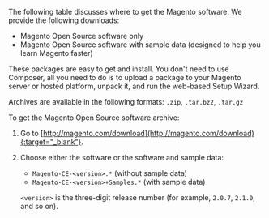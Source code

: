 

The following table discusses where to get the Magento software. We provide the following downloads:

*	Magento Open Source software only
*	Magento Open Source software with sample data (designed to help you learn Magento faster)

These packages are easy to get and install. You don't need to use Composer, all you need to do is to upload a package to your Magento server or hosted platform, unpack it, and run the web-based Setup Wizard.

Archives are available in the following formats: `.zip`, `.tar.bz2`, `.tar.gz`

To get the Magento Open Source software archive:

1.	Go to [http://magento.com/download](http://magento.com/download){:target="_blank"}.
2.	Choose either the software or the software and sample data:

	*	`Magento-CE-<version>.*` (without sample data)
	*	`Magento-CE-<version>+Samples.*` (with sample data)

	`<version>` is the three-digit release number (for example, `2.0.7`, `2.1.0`, and so on).